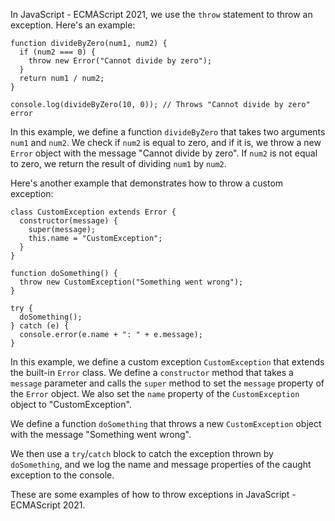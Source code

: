 In JavaScript - ECMAScript 2021, we use the `throw` statement to throw an exception. Here's an example:

```
function divideByZero(num1, num2) {
  if (num2 === 0) {
    throw new Error("Cannot divide by zero");
  }
  return num1 / num2;
}

console.log(divideByZero(10, 0)); // Throws "Cannot divide by zero" error
```

In this example, we define a function `divideByZero` that takes two arguments `num1` and `num2`. We check if `num2` is equal to zero, and if it is, we throw a new `Error` object with the message "Cannot divide by zero". If `num2` is not equal to zero, we return the result of dividing `num1` by `num2`.

Here's another example that demonstrates how to throw a custom exception:

```
class CustomException extends Error {
  constructor(message) {
    super(message);
    this.name = "CustomException";
  }
}

function doSomething() {
  throw new CustomException("Something went wrong");
}

try {
  doSomething();
} catch (e) {
  console.error(e.name + ": " + e.message);
}
```

In this example, we define a custom exception `CustomException` that extends the built-in `Error` class. We define a `constructor` method that takes a `message` parameter and calls the `super` method to set the `message` property of the `Error` object. We also set the `name` property of the `CustomException` object to "CustomException".

We define a function `doSomething` that throws a new `CustomException` object with the message "Something went wrong".

We then use a `try`/`catch` block to catch the exception thrown by `doSomething`, and we log the name and message properties of the caught exception to the console.

These are some examples of how to throw exceptions in JavaScript - ECMAScript 2021.
